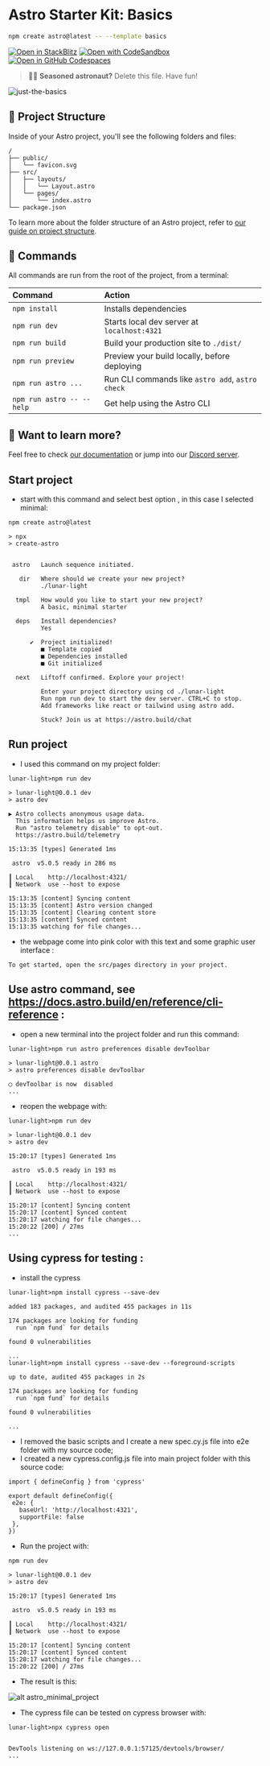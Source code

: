 # Astro Starter Kit: Basics

```sh
npm create astro@latest -- --template basics
```

[![Open in StackBlitz](https://developer.stackblitz.com/img/open_in_stackblitz.svg)](https://stackblitz.com/github/withastro/astro/tree/latest/examples/basics)
[![Open with CodeSandbox](https://assets.codesandbox.io/github/button-edit-lime.svg)](https://codesandbox.io/p/sandbox/github/withastro/astro/tree/latest/examples/basics)
[![Open in GitHub Codespaces](https://github.com/codespaces/badge.svg)](https://codespaces.new/withastro/astro?devcontainer_path=.devcontainer/basics/devcontainer.json)

> 🧑‍🚀 **Seasoned astronaut?** Delete this file. Have fun!

![just-the-basics](https://github.com/withastro/astro/assets/2244813/a0a5533c-a856-4198-8470-2d67b1d7c554)

## 🚀 Project Structure

Inside of your Astro project, you'll see the following folders and files:

```text
/
├── public/
│   └── favicon.svg
├── src/
│   ├── layouts/
│   │   └── Layout.astro
│   └── pages/
│       └── index.astro
└── package.json
```

To learn more about the folder structure of an Astro project, refer to [our guide on project structure](https://docs.astro.build/en/basics/project-structure/).

## 🧞 Commands

All commands are run from the root of the project, from a terminal:

| Command                   | Action                                           |
| :------------------------ | :----------------------------------------------- |
| `npm install`             | Installs dependencies                            |
| `npm run dev`             | Starts local dev server at `localhost:4321`      |
| `npm run build`           | Build your production site to `./dist/`          |
| `npm run preview`         | Preview your build locally, before deploying     |
| `npm run astro ...`       | Run CLI commands like `astro add`, `astro check` |
| `npm run astro -- --help` | Get help using the Astro CLI                     |

## 👀 Want to learn more?

Feel free to check [our documentation](https://docs.astro.build) or jump into our [Discord server](https://astro.build/chat).

## Start project 

- start with this command and select best option , in this case I selected minimal:

```
npm create astro@latest

> npx
> create-astro


 astro   Launch sequence initiated.

   dir   Where should we create your new project?
         ./lunar-light

  tmpl   How would you like to start your new project?
         A basic, minimal starter

  deps   Install dependencies?
         Yes

      ✔  Project initialized!
         ■ Template copied
         ■ Dependencies installed
         ■ Git initialized

  next   Liftoff confirmed. Explore your project!

         Enter your project directory using cd ./lunar-light
         Run npm run dev to start the dev server. CTRL+C to stop.
         Add frameworks like react or tailwind using astro add.

         Stuck? Join us at https://astro.build/chat
```

## Run project 

- I used this command on my project folder:

```
lunar-light>npm run dev

> lunar-light@0.0.1 dev
> astro dev

▶ Astro collects anonymous usage data.
  This information helps us improve Astro.
  Run "astro telemetry disable" to opt-out.
  https://astro.build/telemetry

15:13:35 [types] Generated 1ms

 astro  v5.0.5 ready in 286 ms

┃ Local    http://localhost:4321/
┃ Network  use --host to expose

15:13:35 [content] Syncing content
15:13:35 [content] Astro version changed
15:13:35 [content] Clearing content store
15:13:35 [content] Synced content
15:13:35 watching for file changes...
```

- the webpage come into pink color with this text and some graphic user interface :

```
To get started, open the src/pages directory in your project.
```

## Use astro command, see https://docs.astro.build/en/reference/cli-reference :

- open a new terminal into the project folder and run this command:

```
lunar-light>npm run astro preferences disable devToolbar

> lunar-light@0.0.1 astro
> astro preferences disable devToolbar

◯ devToolbar is now  disabled
...
```

- reopen the webpage with:

```
lunar-light>npm run dev

> lunar-light@0.0.1 dev
> astro dev

15:20:17 [types] Generated 1ms

 astro  v5.0.5 ready in 193 ms

┃ Local    http://localhost:4321/
┃ Network  use --host to expose

15:20:17 [content] Syncing content
15:20:17 [content] Synced content
15:20:17 watching for file changes...
15:20:22 [200] / 27ms
...
```

## Using cypress for testing :

 - install the cypress 

```
lunar-light>npm install cypress --save-dev

added 183 packages, and audited 455 packages in 11s

174 packages are looking for funding
  run `npm fund` for details

found 0 vulnerabilities

...
lunar-light>npm install cypress --save-dev --foreground-scripts

up to date, audited 455 packages in 2s

174 packages are looking for funding
  run `npm fund` for details

found 0 vulnerabilities

...

```

 - I removed the basic scripts and I create a new spec.cy.js file into e2e folder with my source code;
 - I created a new cypress.config.js file into main project folder with this source code:
 
 ```
 import { defineConfig } from 'cypress'

export default defineConfig({
  e2e: {
    baseUrl: 'http://localhost:4321',
    supportFile: false
  },
})

```
 - Run the project with:
```
npm run dev

> lunar-light@0.0.1 dev
> astro dev

15:20:17 [types] Generated 1ms

 astro  v5.0.5 ready in 193 ms

┃ Local    http://localhost:4321/
┃ Network  use --host to expose

15:20:17 [content] Syncing content
15:20:17 [content] Synced content
15:20:17 watching for file changes...
15:20:22 [200] / 27ms
```
 - The result is this:
   
![alt astro_minimal_project](minimal_astro_001.png)

 - The cypress file can be tested on cypress browser with: 
 
 ```
 lunar-light>npx cypress open


DevTools listening on ws://127.0.0.1:57125/devtools/browser/
...
```
